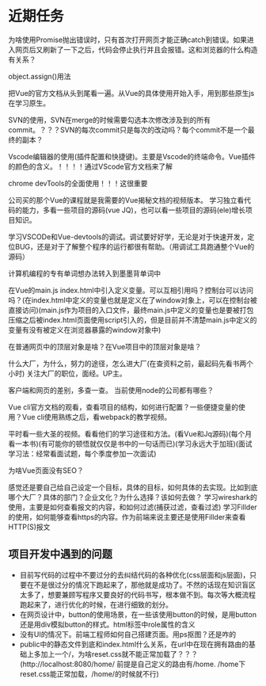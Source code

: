 # 近期任务

为啥使用Promise抛出错误时，只有首次打开网页才能正确catch到错误。如果进入网页后又刷新了一下之后，代码会停止执行并且会报错。这和浏览器的什么构造有关系？

object.assign()用法

把Vue的官方文档从头到尾看一遍。从Vue的具体使用开始入手，用到那些原生js在学习原生。

SVN的使用，SVN在merge的时候需要勾选本次修改涉及到的所有commit。？？？SVN的每次commit只是每次的改动吗？每个commit不是一个最终的副本？

Vscode编辑器的使用(插件配置和快捷键)。主要是Vscode的终端命令。Vue插件的颜色的含义。！！！！通过VScode官方文档来了解

chrome devTools的全面使用！！！这很重要

公司买的那个Vue的课程就是我需要的Vue揭秘文档的视频版本。
学习独立看代码的能力，多看一些项目的源码(vue JQ)，也可以看一些项目的源码(ele)增长项目知识。

学习VSCODe和Vue-devtools的调试。调试要好好学，无论是对于快速开发，定位BUG，还是对于了解整个程序的运行都很有帮助。（用调试工具跑通整个Vue的源码）

计算机编程的专有单词想办法转入到墨墨背单词中

在Vue的main.js index.html中引入定义变量。可以互相引用吗？控制台可以访问吗？(在index.html中定义的变量也就是定义在了window对象上，可以在控制台被直接访问)(main.js作为项目的入口文件，最终main.js中定义的变量也是要被打包压缩之后被index.html页面使用script引入的，但是目前并不清楚main.js中定义的变量有没有被定义在浏览器暴露的window对象中)

在普通网页中的顶层对象是啥？在Vue项目中的顶层对象是啥？

什么大厂，为什么，努力的途径，怎么进大厂(在查资料之前，最起码先看书两个小时)
关注大厂的职位，面经。UP主。

客户端和网页的差别，多查一查。
当前使用node的公司都有哪些？

Vue cli官方文档的观看，查看项目的结构，如何进行配置？一些便捷变量的使用？Vue cli使用熟练之后，看webpack的教学视频。

平时看一些大圣的视频。看看他们的学习途径和方法。(看Vue和Jq源码)(每个月看一本书)(有可能你的顿悟就仅仅是书中的一句话而已)(学习永远大于加班)(面试学习法：经常看面试题，每个季度参加一次面试)

为啥Vue页面没有SEO？

感觉还是要自己给自己设定一个目标，具体的目标，如何具体的去实现。比如到底哪个大厂？具体的部门？企业文化？为什么选择？该如何去做？
学习wireshark的使用，主要是如何查看报文的内容，和如何过滤(捕获过滤，查看过滤)
学习Fillder的使用，如何能够查看https的内容。作为前端来说主要还是使用Fillder来查看HTTP(S)报文

## 项目开发中遇到的问题

* 目前写代码的过程中不要过分的去纠结代码的各种优化(css层面和js层面)，只要在不是很过分的情况下跑起来了，那他就是成功了。不然的话现在知识盲区太多了，想要兼顾写程序又要良好的代码书写，根本做不到。每次等大概流程跑起来了，进行优化的时候，在进行细致的划分。
* 在网页设计中，button的使用场景，在一些该使用button的时候，是用button还是用div模拟button的样式。html标签中role属性的含义
* 没有UI的情况下。前端工程师如何自己搭建页面。用ps抠图？还是咋的
* public中的静态文件到底和index.html什么关系，在url中在现在拥有路由的基础上多加上一个/，为啥reset.css就不能正常加载了？？？(http://localhost:8080/home/    前提是自己定义的路由有/home.   /home下reset.css能正常加载，/home/的时候就不行)

